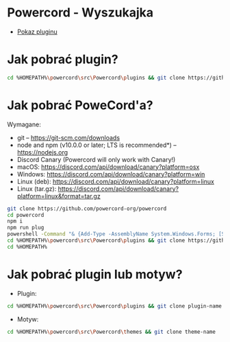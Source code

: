 # Powercord - Wyszukajka

- [Pokaz pluginu](https://streamable.com/uwu4au)

# Jak pobrać plugin?

```bash
cd %HOMEPATH%\powercord\src\Powercord\plugins && git clone https://github.com/Donnnek/-POWERCORD-WYSZUKAJKA.git
```

# Jak pobrać PoweCord'a?

Wymagane:

- git – https://git-scm.com/downloads
- node and npm (v10.0.0 or later; LTS is recommended*) – https://nodejs.org
- Discord Canary (Powercord will only work with Canary!)
- macOS: https://discord.com/api/download/canary?platform=osx
- Windows: https://discord.com/api/download/canary?platform=win
- Linux (deb): https://discord.com/api/download/canary?platform=linux
- Linux (tar.gz): https://discord.com/api/download/canary?platform=linux&format=tar.gz

```bash
git clone https://github.com/powercord-org/powercord
cd powercord
npm i
npm run plug
powershell -Command "& {Add-Type -AssemblyName System.Windows.Forms; [System.Windows.Forms.MessageBox]::Show('Close DiscordCanary using the taskbar', 'Please read', 'OK', [System.Windows.Forms.MessageBoxIcon]::Information);}"
cd %HOMEPATH%\powercord\src\Powercord\plugins && git clone https://github.com/redstonekasi/theme-toggler
cd %HOMEPATH%
```

# Jak pobrać plugin lub motyw?

- Plugin:
```bash
cd %HOMEPATH%\powercord\src\Powercord\plugins && git clone plugin-name
```

- Motyw:
```bash
cd %HOMEPATH%\powercord\src\Powercord\themes && git clone theme-name
```
